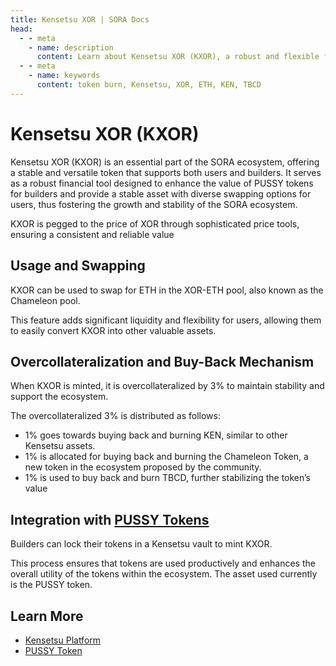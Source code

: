 ```yaml
---
title: Kensetsu XOR | SORA Docs
head:
  - - meta
    - name: description
      content: Learn about Kensetsu XOR (KXOR), a robust and flexible financial tool, pegged to the price of XOR that supports the growth and stability of the SORA ecosystem.
  - - meta
    - name: keywords
      content: token burn, Kensetsu, XOR, ETH, KEN, TBCD
---
```


# Kensetsu XOR (KXOR)

Kensetsu XOR (KXOR) is an essential part of the SORA ecosystem, offering a stable and versatile token that supports both users and builders. It serves as a robust financial tool designed to enhance the value of PUSSY tokens for builders and provide a stable asset with diverse swapping options for users, thus fostering the growth and stability of the SORA ecosystem.

KXOR is pegged to the price of XOR through sophisticated price tools, ensuring a consistent and reliable value

## Usage and Swapping

KXOR can be used to swap for ETH in the XOR-ETH pool, also known as the Chameleon pool.

This feature adds significant liquidity and flexibility for users, allowing them to easily convert KXOR into other valuable assets.

## Overcollateralization and Buy-Back Mechanism

When KXOR is minted, it is overcollateralized by 3% to maintain stability and support the ecosystem.

The overcollateralized 3% is distributed as follows:

- 1% goes towards buying back and burning KEN, similar to other Kensetsu assets.
- 1% is allocated for buying back and burning the Chameleon Token, a new token in the ecosystem proposed by the community.
- 1% is used to buy back and burn TBCD, further stabilizing the token’s value

## Integration with [PUSSY Tokens](/pussy.md)

Builders can lock their tokens in a Kensetsu vault to mint KXOR.

This process ensures that tokens are used productively and enhances the overall utility of the tokens within the ecosystem. The asset used currently is the PUSSY token.

## Learn More

- [Kensetsu Platform](/kensetsu-vaults.md)
- [PUSSY Token](/pussy.md)
